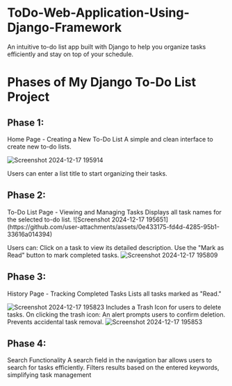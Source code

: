 # ToDo-Web-Application-Using-Django-Framework
An intuitive to-do list app built with Django to help you organize tasks efficiently and stay on top of your schedule. 
# Phases of My Django To-Do List Project
<h2>Phase 1:</h2> Home Page - Creating a New To-Do List
A simple and clean interface to create new to-do lists.

![Screenshot 2024-12-17 195914](https://github.com/user-attachments/assets/e36b50b0-b05e-4780-9c6e-d6c5da024893)

Users can enter a list title to start organizing their tasks.
<h2>Phase 2:</h2> To-Do List Page - Viewing and Managing Tasks
Displays all task names for the selected to-do list.
![Screenshot 2024-12-17 195651](https://github.com/user-attachments/assets/0e433175-fd4d-4285-95b1-33616a014394)

Users can:
Click on a task to view its detailed description.
Use the "Mark as Read" button to mark completed tasks.
![Screenshot 2024-12-17 195809](https://github.com/user-attachments/assets/bc6b4f05-3b13-4ae9-9d4c-65fe471540cb)

<h2>Phase 3:</h2> History Page - Tracking Completed Tasks
Lists all tasks marked as "Read."

![Screenshot 2024-12-17 195823](https://github.com/user-attachments/assets/f6a47af6-9057-40d6-b69f-5a539b82b07d)
Includes a Trash Icon for users to delete tasks.
On clicking the trash icon:
An alert prompts users to confirm deletion.
Prevents accidental task removal.
![Screenshot 2024-12-17 195853](https://github.com/user-attachments/assets/f9329267-65b0-46c3-b3a9-5d09bfd0ea69)

<h2>Phase 4:</h2> Search Functionality
A search field in the navigation bar allows users to search for tasks efficiently.
Filters results based on the entered keywords, simplifying task management
